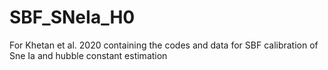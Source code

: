 # SBF_SNeIa_H0
For Khetan et al. 2020 containing the codes and data for SBF calibration of Sne Ia and hubble constant estimation
